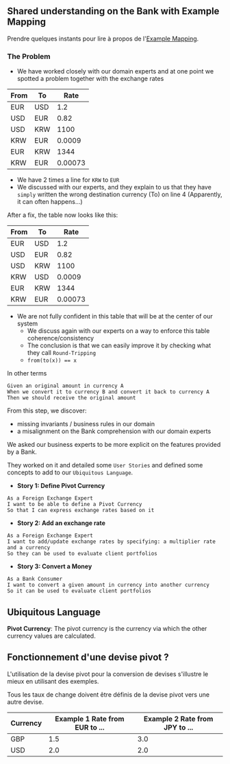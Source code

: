 ## Shared understanding on the Bank with Example Mapping

Prendre quelques instants pour lire à propos de l'[Example Mapping](https://xtrem-tdd.netlify.app/Flavours/example-mapping).

### The Problem
- We have worked closely with our domain experts and at one point we spotted a problem together with the exchange rates

| From | To   | Rate    |
|------|------|---------|
| EUR  | USD  | 1.2     |
| USD  | EUR  | 0.82    |
| USD  | KRW  | 1100    |
| KRW  | EUR  | 0.0009  |
| EUR  | KRW  | 1344    |
| KRW  | EUR  | 0.00073 |

- We have 2 times a line for `KRW` to `EUR`
- We discussed with our experts, and they explain to us that they have `simply` written the wrong destination currency (To) on line 4 (Apparently, it can often happens...)

After a fix, the table now looks like this:

| From | To  | Rate    |
|------|-----|---------|
| EUR  | USD | 1.2     |
| USD  | EUR | 0.82    |
| USD  | KRW | 1100    |
| KRW  | USD | 0.0009  |
| EUR  | KRW | 1344    |
| KRW  | EUR | 0.00073 |

- We are not fully confident in this table that will be at the center of our system
    - We discuss again with our experts on a way to enforce this table coherence/consistency
    - The conclusion is that we can easily improve it by checking what they call `Round-Tripping`
    - `from(to(x)) == x`

In other terms

```gherkin
Given an original amount in currency A
When we convert it to currency B and convert it back to currency A
Then we should receive the original amount 
```

From this step, we discover:
- missing invariants / business rules in our domain
- a misalignment on the Bank comprehension with our domain experts

We asked our business experts to be more explicit on the features provided by a Bank.

They worked on it and detailed some `User Stories` and defined some concepts to add to our `Ubiquitous Language`.

- **Story 1: Define Pivot Currency**
```gherkin
As a Foreign Exchange Expert
I want to be able to define a Pivot Currency
So that I can express exchange rates based on it
```
- **Story 2: Add an exchange rate**
```gherkin
As a Foreign Exchange Expert
I want to add/update exchange rates by specifying: a multiplier rate and a currency
So they can be used to evaluate client portfolios
```
- **Story 3: Convert a Money**
```gherkin
As a Bank Consumer
I want to convert a given amount in currency into another currency
So it can be used to evaluate client portfolios
```

## Ubiquitous Language

**Pivot Currency**: The pivot currency is the currency via which the other currency values are calculated.

## Fonctionnement d'une devise pivot ?

L'utilisation de la devise pivot pour la conversion de devises s'illustre le mieux en utilisant des exemples.

Tous les taux de change doivent être définis de la devise pivot vers une autre devise.

| Currency | Example 1 Rate from EUR to ... | Example 2 Rate from JPY to ... |
|----------|--------------------------------|--------------------------------|
| GBP      | 1.5                            | 3.0                            |
| USD      | 2.0                            | 2.0                            |

> 
